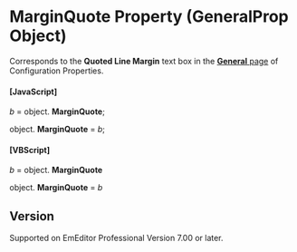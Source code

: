 # MarginQuote Property (GeneralProp Object)

Corresponds to the **Quoted Line Margin** text box in the
[**General** page](../../dlg/properties/general/index) of Configuration Properties.

#### \[JavaScript\]

_b_ =
object. **MarginQuote**;

object. **MarginQuote** = _b_;

#### \[VBScript\]

_b_ =
object. **MarginQuote**

object. **MarginQuote** = _b_

## Version

Supported on EmEditor Professional Version 7.00 or later.
